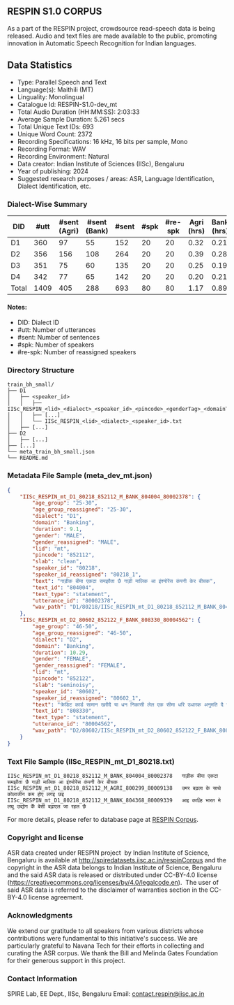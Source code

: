 ## RESPIN S1.0 CORPUS ##

As a part of the RESPIN project, crowdsource read-speech data is being released. Audio and text files
are made available to the public, promoting innovation in Automatic Speech Recognition for Indian languages.

## Data Statistics ##

- Type: Parallel Speech and Text
- Language(s): Maithili (MT)
- Linguality: Monolingual
- Catalogue Id: RESPIN-S1.0-dev_mt
- Total Audio Duration (HH:MM:SS): 2:03:33
- Average Sample Duration: 5.261 secs
- Total Unique Text IDs: 693
- Unique Word Count: 2372
- Recording Specifications: 16 kHz, 16 bits per sample, Mono
- Recording Format: WAV
- Recording Environment: Natural
- Data creator: Indian Institute of Sciences (IISc), Bengaluru
- Year of publishing: 2024
- Suggested research purposes / areas: ASR, Language Identification, Dialect Identification, etc.

### Dialect-Wise Summary ###
| DID   | #utt | #sent (Agri) | #sent (Bank) | #sent | #spk | #re-spk | Agri (hrs) | Bank (hrs) | Total (hrs) |
|-------|------|--------------|--------------|-------|------|---------|------------|------------|-------------|
| D1 | 360 | 97 | 55 | 152 | 20 | 20 | 0.32 | 0.21 | 0.54 |
| D2 | 356 | 156 | 108 | 264 | 20 | 20 | 0.39 | 0.28 | 0.67 |
| D3 | 351 | 75 | 60 | 135 | 20 | 20 | 0.25 | 0.19 | 0.44 |
| D4 | 342 | 77 | 65 | 142 | 20 | 20 | 0.20 | 0.21 | 0.41 |
| Total | 1409 | 405 | 288 | 693 | 80 | 80 | 1.17 | 0.89 | 2.06 |



#### Notes:
- DID: Dialect ID
- #utt: Number of utterances
- #sent: Number of sentences
- #spk: Number of speakers
- #re-spk: Number of reassigned speakers

### Directory Structure ###
```
train_bh_small/
├── D1
│   ├── <speaker_id>
│   │   ├── IISc_RESPIN_<lid>_<dialect>_<speaker_id>_<pincode>_<genderTag>_<domainTag>_<text_id>_<uttid>.wav
│   │   ├── [...]
│   │   └── IISc_RESPIN_<lid>_<dialect>_<speaker_id>.txt
│   ├── [...]
├── D2
│   ├── [...]
├── [...]
└── meta_train_bh_small.json
└── README.md
```

### Metadata File Sample (meta_dev_mt.json) ###

```json
{
    "IISc_RESPIN_mt_D1_80218_852112_M_BANK_804004_80002378": {
        "age_group": "25-30",
        "age_group_reassigned": "25-30",
        "dialect": "D1",
        "domain": "Banking",
        "duration": 9.1,
        "gender": "MALE",
        "gender_reassigned": "MALE",
        "lid": "mt",
        "pincode": "852112",
        "slab": "clean",
        "speaker_id": "80218",
        "speaker_id_reassigned": "80218_1",
        "text": "गाड़ीक बीमा एकटा समझौता छै गाड़ी मालिक आ इंश्योरेंस कंपनी केर बीचक",
        "text_id": "804004",
        "text_type": "statement",
        "utterance_id": "80002378",
        "wav_path": "D1/80218/IISc_RESPIN_mt_D1_80218_852112_M_BANK_804004_80002378.wav"
    },
    "IISc_RESPIN_mt_D2_80602_852122_F_BANK_808330_80004562": {
        "age_group": "46-50",
        "age_group_reassigned": "46-50",
        "dialect": "D2",
        "domain": "Banking",
        "duration": 10.29,
        "gender": "FEMALE",
        "gender_reassigned": "FEMALE",
        "lid": "mt",
        "pincode": "852122",
        "slab": "seminoisy",
        "speaker_id": "80602",
        "speaker_id_reassigned": "80602_1",
        "text": "क्रेडिट कार्ड सामान खरीदै या धन निकासी लेल एक सीमा धरि उधारक अनुमति दै छै",
        "text_id": "808330",
        "text_type": "statement",
        "utterance_id": "80004562",
        "wav_path": "D2/80602/IISc_RESPIN_mt_D2_80602_852122_F_BANK_808330_80004562.wav"
    }
}
```

### Text File Sample (IISc_RESPIN_mt_D1_80218.txt) ###
```
IISc_RESPIN_mt_D1_80218_852112_M_BANK_804004_80002378	गाड़ीक बीमा एकटा समझौता छै गाड़ी मालिक आ इंश्योरेंस कंपनी केर बीचक
IISc_RESPIN_mt_D1_80218_852112_M_AGRI_800299_80009138	उमर बढ़ला के साथे कोलाजीन कम होए लगइ छइ
IISc_RESPIN_mt_D1_80218_852112_M_BANK_804368_80009339	आइ काल्हि भारत मे लघु उद्योग केँ बेसी बढ़ाएल जा रहल छै
```

For more details, please refer to database page at [RESPIN Corpus](http://spiredatasets.iisc.ac.in/respinCorpus).

### Copyright and license ###

ASR data created under RESPIN project  by Indian Institute of Science, Bengaluru is available
at http://spiredatasets.iisc.ac.in/respinCorpus and the copyright in the ASR data belongs to
Indian Institute of Science, Bengaluru and the said ASR data is released or distributed under
CC-BY-4.0 license (https://creativecommons.org/licenses/by/4.0/legalcode.en).  The user of
said ASR data is referred to the disclaimer of warranties section in the CC-BY-4.0 license
agreement.


### Acknowledgments ###

We extend our gratitude to all speakers from various districts whose contributions were fundamental to this initiative's success.
We are particularly grateful to Navana Tech for their efforts in collecting and curating the ASR corpus.
We thank the Bill and Melinda Gates Foundation for their generous support in this project.

### Contact Information ###

SPIRE Lab, EE Dept., IISc, Bengaluru
Email: contact.respin@iisc.ac.in